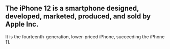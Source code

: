 ## **The iPhone 12** is a smartphone designed, developed, marketed, produced, and sold by Apple Inc.
It is the fourteenth-generation, lower-priced iPhone, succeeding the iPhone 11.
